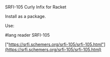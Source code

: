SRFI-105 Curly Infix for Racket

Install as a package.
 
Use:

#lang reader SRFI-105


["https://srfi.schemers.org/srfi-105/srfi-105.html"](https://srfi.schemers.org/srfi-105/srfi-105.html)
